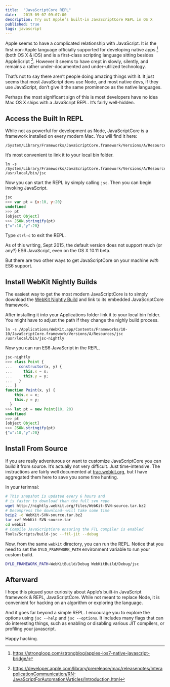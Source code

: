 ```yaml
---
title:  "JavaScriptCore REPL"
date:   2015-09-07 09:07:00
description: Try out Apple’s built-in JavaScriptCore REPL in OS X
published: true
tags: javascript
---
```


Apple seems to have a complicated relationship with JavaScript. It is the first non-Apple language officially supported for developing native apps [^1] (both OS X & iOS) and is a first-class scripting language sitting besides AppleScript [^2]. However it seems to have crept in slowly, silently, and remains a rather under-documented and under-utilized technology.

That’s not to say there aren’t people doing amazing things with it. It just seems that most JavaScript devs use Node, and most native devs, if they use JavaScript, don’t give it the same prominence as the native languages.

Perhaps the most significant sign of this is most developers have no idea Mac OS X ships with a JavaScript REPL. It’s fairly well-hidden.

## Access the Built In REPL

While not as powerful for development as Node, JavaScriptCore is a framework installed on every modern Mac. You will find it here:

    /System/Library/Frameworks/JavaScriptCore.framework/Versions/A/Resources/jsc

It’s most convenient to link it to your local bin folder.

    ln -s /System/Library/Frameworks/JavaScriptCore.framework/Versions/A/Resources/jsc /usr/local/bin/jsc

Now you can start the REPL by simply calling `jsc`. Then you can begin invoking JavaScript.

```javascript
jsc
>>> var pt = {x:10, y:20}
undefined
>>> pt
[object Object]
>>> JSON.stringify(pt)
{"x":10,"y":20}
```

Type `ctrl-c` to exit the REPL.

As of this writing, Sept 2015, the default version does not support much (or any?) ES6 JavaScript, even on the OS X 10.11 beta.

But there are two other ways to get JavaScriptCore on your machine *with* ES6 support.

## Install WebKit Nightly Builds

The easiest way to get the most modern JavaScriptCore is to simply download the [WebKit Nightly Build](http://nightly.webkit.org) and link to its embedded JavaScriptCore framework.

After installing it into your Applications folder link it to your local bin folder. You might have to adjust the path if they change the nighly build process.

    ln -s /Applications/WebKit.app/Contents/Frameworks/10-10/JavaScriptCore.framework/Versions/A/Resources/jsc /usr/local/bin/jsc-nightly

Now you can run ES6 JavaScript in the REPL.

```javascript
jsc-nightly
>>> class Point {
...   constructor(x, y) {
...     this.x = x;
...     this.y = y;
...   }
... }
function Point(x, y) {
    this.x = x;
    this.y = y;
  }
>>> let pt = new Point(10, 20)
undefined
>>> pt
[object Object]
>>> JSON.stringify(pt)
{"x":10,"y":20}
```

## Install From Source

If you are really adventurous or want to customize JavaScriptCore you can build it from source. It’s actually not very difficult. Just time-intensive. The instructions are fairly well documented at [trac.webkit.org](https://trac.webkit.org/wiki/FTLJIT), but I have aggregated them here to save you some time hunting.

In your terimnal:

```sh
# This snapshot is updated every 6 hours and
# is faster to download than the full svn repo
wget http://nightly.webkit.org/files/WebKit-SVN-source.tar.bz2
# Decompress the download--will take some time
bzip2 -d WebKit-SVN-source.tar.bz2
tar xvf WebKit-SVN-source.tar
cd webkit
# Compile JavaScriptCore ensuring the FTL compiler is enabled
Tools/Scripts/build-jsc --ftl-jit --debug
```

Now, from the same `webkit` directory, you can run the REPL. Notice that you need to set the `DYLD_FRAMEWORK_PATH` environment variable to run your custom build.

```sh
DYLD_FRAMEWORK_PATH=WebKitBuild/Debug WebKitBuild/Debug/jsc
```

## Afterward

I hope this piqued your curiosity about Apple’s built-in JavaScript framework & REPL, JavaScriptCore. While not meant to replace Node, it is convenient for hacking on an algorithm or exploring the language.

And it goes far beyond a simple REPL. I encourage you to explore the options using `jsc --help` and `jsc --options`. It includes many flags that can do interesting things, such as enabling or disabling various JIT compilers, or profiling your javascript.

Happy hacking.

[^1]: https://strongloop.com/strongblog/apples-ios7-native-javascript-bridge/
[^2]: https://developer.apple.com/library/prerelease/mac/releasenotes/InterapplicationCommunication/RN-JavaScriptForAutomation/Articles/Introduction.html
